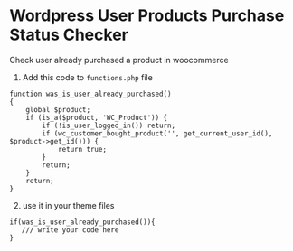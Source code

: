 # Wordpress User Products Purchase Status Checker

Check user already purchased a product in woocommerce

1. Add this code to `functions.php` file

```
function was_is_user_already_purchased()
{
    global $product;
    if (is_a($product, 'WC_Product')) {
        if (!is_user_logged_in()) return;
        if (wc_customer_bought_product('', get_current_user_id(), $product->get_id())) {
            return true;
        }
        return;
    }
    return;
}
```

2. use it in your theme files

```
if(was_is_user_already_purchased()){
   /// write your code here
}
```

